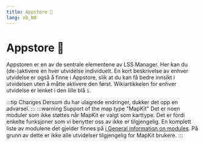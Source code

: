 ```yaml
---
title: Appstore 🛒
lang: nb_NO
---
```


# Appstore :shopping_cart:

Appstoren er en av de sentrale elementene av LSS Manager. Her kan du (de-)aktivere en hver utvidelse individuelt. En kort beskrivelse av enhver utvidelse er også å finne i Appstore, slik at du kan få bedre innsikt i utvidelsen uten å måtte aktivere den først. Wikiartikkelen for enhver utvidelse er lenket i den lille blå `i`.

:::tip Changes
Dersom du har ulagrede endringer, dukker det opp en advarsel.
:::
:::warning Support of the map type "MapKit"
Det er noen moduler som ikke støttes når MapKit er valgt som karttype. Det er fordi enkelte funksjoner som vi benytter oss av ikke er tilgjengelig. En komplett liste av modulene det gjelder finnes på [ℹ️ General information on modules](apps.md).
På grunn av dette er ikke alle utvidelser tilgjengelig for MapKit brukere.
:::

<!-- ==START_FOOTER== Do NOT edit anything below this line! Any edits will be removed as content is auto generated! -->
[lssm.status]: https://status.lss-manager.de/
[lssm.discord]: https://discord.gg/RcTNjpB
[lssm.userscript]: https://v4.lss-manager.de/lssm-v4.user.js
[lssm.donations]: https://donate.lss-manager.de/
[docs]: https://docs.lss-manager.de/
[docs.apps]: /nb_NO/apps/
[docs.appstore]: /nb_NO/appstore/
[docs.bugs]: /nb_NO/bugs/
[docs.error_report]: /nb_NO/error_report/
[docs.faq]: /nb_NO/faq/
[docs.metadata]: /nb_NO/metadata/
[docs.other]: /nb_NO/other/
[docs.settings]: /nb_NO/settings/
[docs.suggestions]: /nb_NO/suggestions/
[docs.support]: /nb_NO/support/
[games.self]: https://nodsentralspillet.com
[tampermonkey]: https://tampermonkey.net/
[github]: https://github.com/LSS-Manager/LSSM-V.4
[github.issues]: https://github.com/LSS-Manager/LSSM-V.4/issues
[github.issues.open]: https://github.com/LSS-Manager/LSSM-V.4/issues?q=is%3Aissue+is%3Aopen+label%3Abug